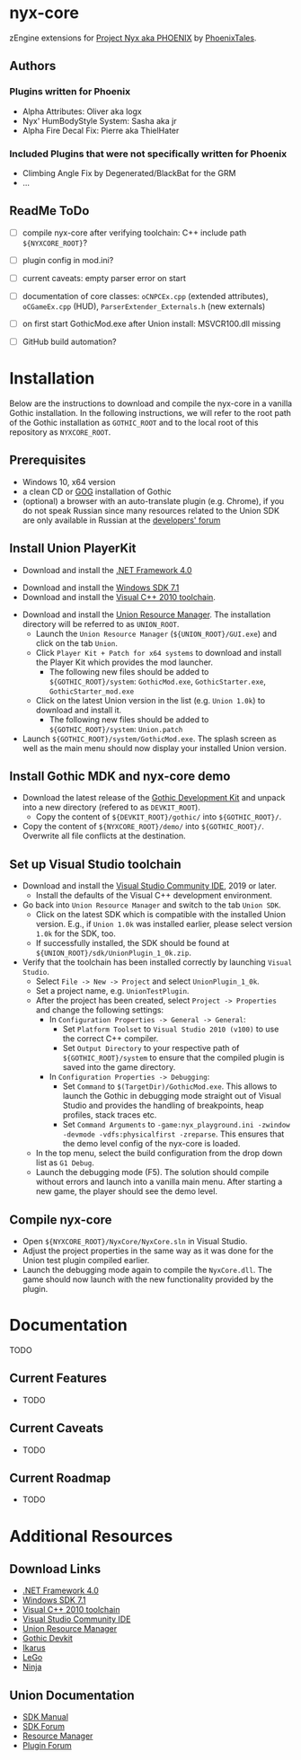 # nyx-core
zEngine extensions for [Project Nyx aka PHOENIX](https://phoenixthegame.com/) by [PhoenixTales](https://phoenixtales.de/).


## Authors

### Plugins written for Phoenix
* Alpha Attributes: Oliver aka logx 
* Nyx' HumBodyStyle System: Sasha aka jr
* Alpha Fire Decal Fix: Pierre aka ThielHater

### Included Plugins that were not specifically written for Phoenix
* Climbing Angle Fix by Degenerated/BlackBat for the GRM
* ... 


## ReadMe ToDo
- [ ] compile nyx-core after verifying toolchain: C++ include path `${NYXCORE_ROOT}`?
- [ ] plugin config in mod.ini?
- [ ] current caveats: empty parser error on start
- [ ] documentation of core classes: `oCNPCEx.cpp` (extended attributes), `oCGameEx.cpp` (HUD), `ParserExtender_Externals.h` (new externals)
- [ ] on first start GothicMod.exe after Union install: MSVCR100.dll missing
- [ ] GitHub build automation?


# Installation
Below are the instructions to download and compile the nyx-core in a vanilla Gothic installation.
In the following instructions, we will refer to the root path of the Gothic installation as `GOTHIC_ROOT` and to the local root of this repository as `NYXCORE_ROOT`.


## Prerequisites
- Windows 10, x64 version
- a clean CD or [GOG](https://www.gog.com/game/gothic) installation of Gothic
- (optional) a browser with an auto-translate plugin (e.g. Chrome), if you do not speak Russian since many resources related to the Union SDK are only available in Russian at the [developers' forum](https://worldofplayers.ru/forums/1141/)


## Install Union PlayerKit
- Download and install the [.NET Framework 4.0](https://www.microsoft.com/en-US/download/details.aspx?id=17718)
<!-- - Download and install the [.NET Framework 4.8 Developer Pack](https://dotnet.microsoft.com/download/dotnet-framework/net48) -->
- Download and install the [Windows SDK 7.1](https://www.microsoft.com/en-US/download/details.aspx?id=8279)
- Download and install the [Visual C++ 2010 toolchain](https://www.microsoft.com/en-us/download/details.aspx?id=4422).
<!-- - Download and install the [Visual C++ 2010 toolchain](https://www.microsoft.com/en-us/download/details.aspx?id=26999). -->
- Download and install the [Union Resource Manager](https://worldofplayers.ru/threads/41415/). The installation directory will be referred to as `UNION_ROOT`.
  - Launch the `Union Resource Manager` (`${UNION_ROOT}/GUI.exe`) and click on the tab `Union`.
  - Click `Player Kit + Patch for x64 systems` to download and install the Player Kit which provides the mod launcher.
    - The following new files should be added to `${GOTHIC_ROOT}/system`: `GothicMod.exe`, `GothicStarter.exe`, `GothicStarter_mod.exe`
  - Click on the latest Union version in the list (e.g. `Union 1.0k`) to download and install it.
    - The following new files should be added to `${GOTHIC_ROOT}/system`: `Union.patch`
- Launch `${GOTHIC_ROOT}/system/GothicMod.exe`. The splash screen as well as the main menu should now display your installed Union version.


## Install Gothic MDK and nyx-core demo
- Download the latest release of the [Gothic Development Kit](https://github.com/PhoenixTales/gothic-devkit/releases) and unpack into a new directory (refered to as `DEVKIT_ROOT`).
  - Copy the content of `${DEVKIT_ROOT}/gothic/` into `${GOTHIC_ROOT}/`.
- Copy the content of `${NYXCORE_ROOT}/demo/` into `${GOTHIC_ROOT}/`. Overwrite all file conflicts at the destination.


## Set up Visual Studio toolchain
- Download and install the [Visual Studio Community IDE](https://visualstudio.microsoft.com/vs/community/), 2019 or later.
  - Install the defaults of the Visual C++ development environment.
- Go back into `Union Resource Manager` and switch to the tab `Union SDK`.
  - Click on the latest SDK which is compatible with the installed Union version. E.g., if `Union 1.0k` was installed earlier, please select version `1.0k` for the SDK, too.
  - If successfully installed, the SDK should be found at `${UNION_ROOT}/sdk/UnionPlugin_1_0k.zip`.
- Verify that the toolchain has been installed correctly by launching `Visual Studio`.
  - Select `File -> New -> Project` and select `UnionPlugin_1_0k`.
  - Set a project name, e.g. `UnionTestPlugin`.
  - After the project has been created, select `Project -> Properties` and change the following settings:
    - In `Configuration Properties -> General -> General`:
      - Set `Platform Toolset` to `Visual Studio 2010 (v100)` to use the correct C++ compiler.
      - Set `Output Directory` to your respective path of `${GOTHIC_ROOT}/system` to ensure that the compiled plugin is saved into the game directory.
    - In `Configuration Properties -> Debugging`:
      - Set `Command` to `$(TargetDir)/GothicMod.exe`. This allows to launch the Gothic in debugging mode straight out of Visual Studio and provides the handling of breakpoints, heap profiles, stack traces etc.
      - Set `Command Arguments` to `-game:nyx_playground.ini -zwindow -devmode -vdfs:physicalfirst -zreparse`. This ensures that the demo level config of the nyx-core is loaded.
  - In the top menu, select the build configuration from the drop down list as `G1 Debug`.
  - Launch the debugging mode (F5). The solution should compile without errors and launch into a vanilla main menu. After starting a new game, the player should see the demo level.


## Compile nyx-core
- Open `${NYXCORE_ROOT}/NyxCore/NyxCore.sln` in Visual Studio.
- Adjust the project properties in the same way as it was done for the Union test plugin compiled earlier.
- Launch the debugging mode again to compile the `NyxCore.dll`. The game should now launch with the new functionality provided by the plugin.


# Documentation
TODO


## Current Features
- TODO


## Current Caveats
- TODO


## Current Roadmap
- TODO


# Additional Resources

## Download Links
- [.NET Framework 4.0](https://www.microsoft.com/en-US/download/details.aspx?id=17718)
- [Windows SDK 7.1](https://www.microsoft.com/en-US/download/details.aspx?id=8279)
- [Visual C++ 2010 toolchain](https://www.microsoft.com/en-us/download/details.aspx?id=4422)
- [Visual Studio Community IDE](https://visualstudio.microsoft.com/vs/community/)
- [Union Resource Manager](https://worldofplayers.ru/threads/41415/)
- [Gothic Devkit](https://github.com/PhoenixTales/gothic-devkit/releases)
- [Ikarus](https://github.com/Lehona/Ikarus/releases)
- [LeGo](https://github.com/Lehona/LeGo/releases)
- [Ninja](https://github.com/szapp/Ninja/releases)


## Union Documentation
- [SDK Manual](https://worldofplayers.ru/threads/42146/)
- [SDK Forum](https://worldofplayers.ru/forums/1143/)
- [Resource Manager](https://worldofplayers.ru/threads/41415/)
- [Plugin Forum](https://worldofplayers.ru/forums/1142/)

